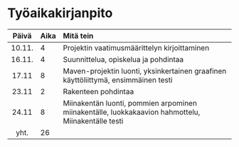 # Työaikakirjanpito

| Päivä  | Aika | Mitä tein  |
| :-----:|:-----| :------|
| 10.11. |  4   | Projektin vaatimusmäärittelyn kirjoittaminen |
| 16.11. |  4   | Suunnittelua, opiskelua ja pohdintaa |
| 17.11  |  8   | Maven-projektin luonti, yksinkertainen graafinen käyttöliittymä, ensimmäinen testi|
| 23.11  |  2   | Rakenteen pohdintaa |
| 24.11  |  8   | Miinakentän luonti, pommien arpominen miinakentälle, luokkakaavion hahmottelu, Miinakentälle testi |
| yht.   | 26   | |
